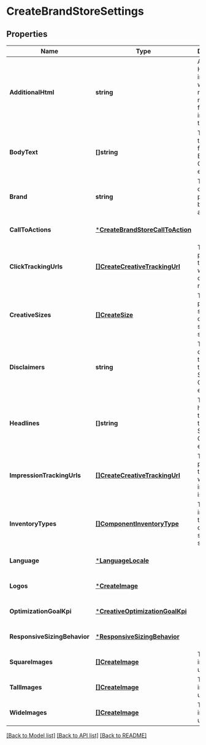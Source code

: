 # CreateBrandStoreSettings

## Properties
Name | Type | Description | Notes
------------ | ------------- | ------------- | -------------
**AdditionalHtml** | **string** | Additional HTML to include with the render response for display inventory targets. | [optional] [default to null]
**BodyText** | **[]string** | The body text to use for the Brand Store Creative experience. | [optional] [default to null]
**Brand** | **string** | The brand of the product(s) being advertised. | [optional] [default to null]
**CallToActions** | [***CreateBrandStoreCallToAction**](CreateBrandStoreCallToAction.md) |  | [optional] [default to null]
**ClickTrackingUrls** | [**[]CreateCreativeTrackingUrl**](CreateCreativeTrackingUrl.md) | The third party urls to trigger when an click is recorded. | [optional] [default to null]
**CreativeSizes** | [**[]CreateSize**](CreateSize.md) | The placement sizes this creative should serve on. | [optional] [default to null]
**Disclaimers** | **string** | The disclaimers to use for the Brand Store Creative experience. | [optional] [default to null]
**Headlines** | **[]string** | The headline(s) to use for the Brand Store Creative experience. | [optional] [default to null]
**ImpressionTrackingUrls** | [**[]CreateCreativeTrackingUrl**](CreateCreativeTrackingUrl.md) | The third party urls to trigger when an impression is recorded. | [optional] [default to null]
**InventoryTypes** | [**[]ComponentInventoryType**](ComponentInventoryType.md) | The inventory types this creative should serve on. | [optional] [default to null]
**Language** | [***LanguageLocale**](LanguageLocale.md) |  | [optional] [default to null]
**Logos** | [***CreateImage**](CreateImage.md) |  | [optional] [default to null]
**OptimizationGoalKpi** | [***CreativeOptimizationGoalKpi**](CreativeOptimizationGoalKpi.md) |  | [optional] [default to null]
**ResponsiveSizingBehavior** | [***ResponsiveSizingBehavior**](ResponsiveSizingBehavior.md) |  | [optional] [default to null]
**SquareImages** | [**[]CreateImage**](CreateImage.md) | The square image(s) to use. | [optional] [default to null]
**TallImages** | [**[]CreateImage**](CreateImage.md) | The tall image(s) to use. | [optional] [default to null]
**WideImages** | [**[]CreateImage**](CreateImage.md) | The wide image(s) to use. | [optional] [default to null]

[[Back to Model list]](../README.md#documentation-for-models) [[Back to API list]](../README.md#documentation-for-api-endpoints) [[Back to README]](../README.md)

